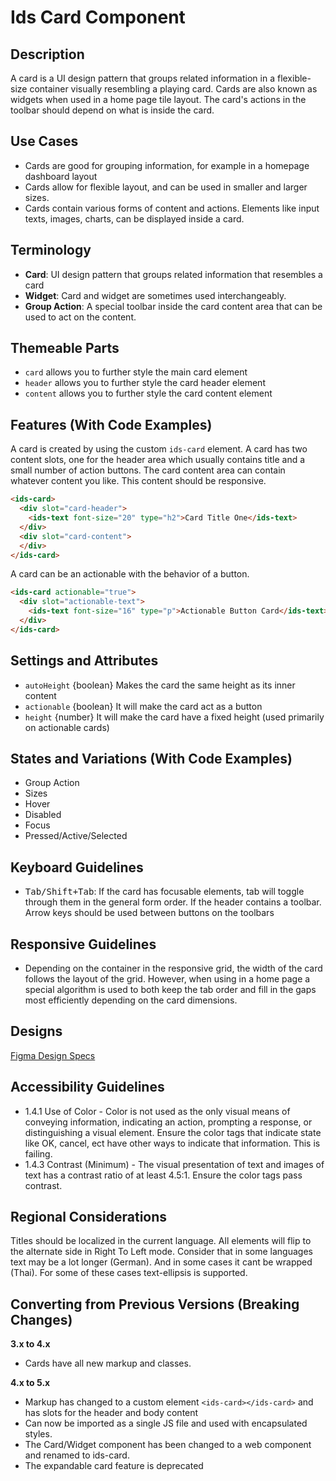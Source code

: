 # Ids Card Component

## Description

A card is a UI design pattern that groups related information in a flexible-size container visually resembling a playing card. Cards are also known as widgets when used in a home page tile layout. The card's actions in the toolbar should depend on what is inside the card.

## Use Cases

- Cards are good for grouping information, for example in a homepage dashboard layout
- Cards allow for flexible layout, and can be used in smaller and larger sizes.
- Cards contain various forms of content and actions. Elements like input texts, images, charts, can be displayed inside a card.

## Terminology

- **Card**: UI design pattern that groups related information that resembles a card
- **Widget**: Card and widget are sometimes used interchangeably.
- **Group Action**: A special toolbar inside the card content area that can be used to act on the content.

## Themeable Parts

- `card` allows you to further style the main card element
- `header` allows you to further style the card header element
- `content` allows you to further style the card content element

## Features (With Code Examples)

A card is created by using the custom `ids-card` element. A card has two content slots, one for the header area which usually contains title and a small number of action buttons. The card content area can contain whatever content you like. This content should be responsive.

```html
<ids-card>
  <div slot="card-header">
    <ids-text font-size="20" type="h2">Card Title One</ids-text>
  </div>
  <div slot="card-content">
  </div>
</ids-card>
```

A card can be an actionable with the behavior of a button.

```html
<ids-card actionable="true">
  <div slot="actionable-text">
    <ids-text font-size="16" type="p">Actionable Button Card</ids-text>
  </div>
</ids-card>
```

## Settings and Attributes

- `autoHeight` {boolean} Makes the card the same height as its inner content
- `actionable` {boolean} It will make the card act as a button
- `height` {number} It will make the card have a fixed height (used primarily on actionable cards)

## States and Variations (With Code Examples)

- Group Action
- Sizes
- Hover
- Disabled
- Focus
- Pressed/Active/Selected

## Keyboard Guidelines

- <kbd>Tab/Shift+Tab</kbd>: If the card has focusable elements, tab will toggle through them in the general form order. If the header contains a toolbar. Arrow keys should be used between buttons on the toolbars

## Responsive Guidelines

- Depending on the container in the responsive grid, the width of the card follows the layout of the grid. However, when using in a home page a special algorithm is used to both keep the tab order and fill in the gaps most efficiently depending on the card dimensions.

## Designs

[Figma Design Specs](https://www.figma.com/files/project/2768042/Infor-Design-System)

## Accessibility Guidelines

- 1.4.1 Use of Color - Color is not used as the only visual means of conveying information, indicating an action, prompting a response, or distinguishing a visual element. Ensure the color tags that indicate state like OK, cancel, ect have other ways to indicate that information. This is failing.
- 1.4.3 Contrast (Minimum) - The visual presentation of text and images of text has a contrast ratio of at least 4.5:1.   Ensure the color tags pass contrast.

## Regional Considerations

Titles should be localized in the current language. All elements will flip to the alternate side in Right To Left mode. Consider that in some languages text may be a lot longer (German). And in some cases it cant be wrapped (Thai). For some of these cases text-ellipsis is supported.

## Converting from Previous Versions (Breaking Changes)

**3.x to 4.x**
- Cards have all new markup and classes.

**4.x to 5.x**
- Markup has changed to a custom element `<ids-card></ids-card>` and has slots for the header and body content
- Can now be imported as a single JS file and used with encapsulated styles.
- The Card/Widget component has been changed to a web component and renamed to ids-card.
- The expandable card feature is deprecated
